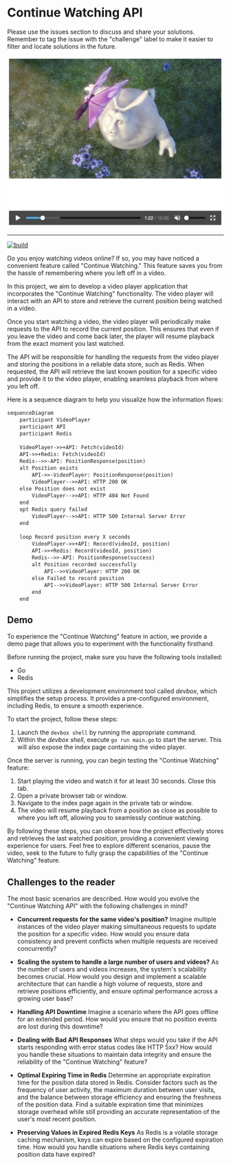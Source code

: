 # Continue Watching API

Please use the issues section to discuss and share your solutions. Remember to tag the issue with the "challenge" label to make it easier to filter and locate solutions in the future.

<p align="center" width="100%">
    <img src="bbb.png" alt="big buck bunny" />
</p>

---

[![build](https://github.com/learn-video/continue-watching-api/actions/workflows/build.yml/badge.svg)](https://github.com/learn-video/continue-watching-api/actions/workflows/build.yml)

Do you enjoy watching videos online? If so, you may have noticed a convenient feature called "Continue Watching." This feature saves you from the hassle of remembering where you left off in a video.

In this project, we aim to develop a video player application that incorporates the "Continue Watching" functionality. The video player will interact with an API to store and retrieve the current position being watched in a video.

Once you start watching a video, the video player will periodically make requests to the API to record the current position. This ensures that even if you leave the video and come back later, the player will resume playback from the exact moment you last watched.

The API will be responsible for handling the requests from the video player and storing the positions in a reliable data store, such as Redis. When requested, the API will retrieve the last known position for a specific video and provide it to the video player, enabling seamless playback from where you left off.

Here is a sequence diagram to help you visualize how the information flows:

```mermaid
sequenceDiagram
    participant VideoPlayer
    participant API
    participant Redis

    VideoPlayer->>+API: Fetch(videoId)
    API->>+Redis: Fetch(videoId)
    Redis-->>-API: PositionResponse(position)
    alt Position exists
        API->>-VideoPlayer: PositionResponse(position)
        VideoPlayer-->>API: HTTP 200 OK
    else Position does not exist
        VideoPlayer-->>API: HTTP 404 Not Found
    end
    opt Redis query failed
        VideoPlayer-->>API: HTTP 500 Internal Server Error
    end

    loop Record position every X seconds
        VideoPlayer->>+API: Record(videoId, position)
        API->>+Redis: Record(videoId, position)
        Redis-->>-API: PositionResponse(success)
        alt Position recorded successfully
            API-->>VideoPlayer: HTTP 200 OK
        else Failed to record position
            API-->>VideoPlayer: HTTP 500 Internal Server Error
        end
    end
```

## Demo

To experience the "Continue Watching" feature in action, we provide a demo page that allows you to experiment with the functionality firsthand.

Before running the project, make sure you have the following tools installed:

* Go
* Redis

This project utilizes a development environment tool called _devbox_, which simplifies the setup process. It provides a pre-configured environment, including Redis, to ensure a smooth experience.

To start the project, follow these steps:

1. Launch the `devbox shell` by running the appropriate command.
2. Within the _devbox shell_, execute `go run main.go` to start the server. This will also expose the index page containing the video player.

Once the server is running, you can begin testing the "Continue Watching" feature:

1. Start playing the video and watch it for at least 30 seconds. Close this tab.
2. Open a private browser tab or window.
3. Navigate to the index page again in the private tab or window.
4. The video will resume playback from a position as close as possible to where you left off, allowing you to seamlessly continue watching.

By following these steps, you can observe how the project effectively stores and retrieves the last watched position, providing a convenient viewing experience for users. Feel free to explore different scenarios, pause the video, seek to the future to fully grasp the capabilities of the "Continue Watching" feature.

## Challenges to the reader

The most basic scenarios are described. How would you evolve the "Continue Watching API" with the following challenges in mind?

* **Concurrent requests for the same video's position?** Imagine multiple instances of the video player making simultaneous requests to update the position for a specific video. How would you ensure data consistency and prevent conflicts when multiple requests are received concurrently?

* **Scaling the system to handle a large number of users and videos?** As the number of users and videos increases, the system's scalability becomes crucial. How would you design and implement a scalable architecture that can handle a high volume of requests, store and retrieve positions efficiently, and ensure optimal performance across a growing user base?

* **Handling API Downtime** Imagine a scenario where the API goes offline for an extended period. How would you ensure that no position events are lost during this downtime?

* **Dealing with Bad API Responses** What steps would you take if the API starts responding with error status codes like HTTP 5xx? How would you handle these situations to maintain data integrity and ensure the reliability of the "Continue Watching" feature?

* **Optimal Expiring Time in Redis** Determine an appropriate expiration time for the position data stored in Redis. Consider factors such as the frequency of user activity, the maximum duration between user visits, and the balance between storage efficiency and ensuring the freshness of the position data. Find a suitable expiration time that minimizes storage overhead while still providing an accurate representation of the user's most recent position.

* **Preserving Values in Expired Redis Keys** As Redis is a volatile storage caching mechanism, keys can expire based on the configured expiration time. How would you handle situations where Redis keys containing position data have expired?
